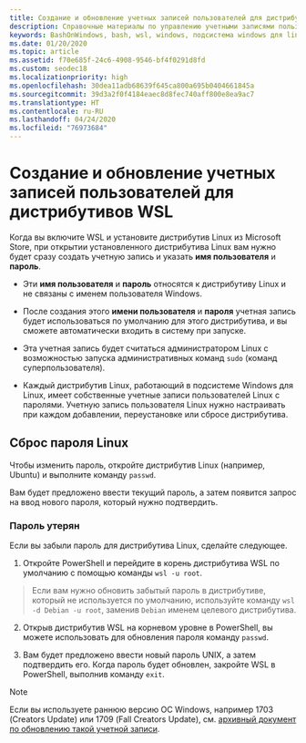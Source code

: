 ```yaml
---
title: Создание и обновление учетных записей пользователей для дистрибутивов WSL
description: Справочные материалы по управлению учетными записями пользователей и разрешениями для подсистемы Windows для Linux.
keywords: BashOnWindows, bash, wsl, windows, подсистема windows для linux, windowssubsystem, ubuntu, учетные записи пользователей
ms.date: 01/20/2020
ms.topic: article
ms.assetid: f70e685f-24c6-4908-9546-bf4f0291d8fd
ms.custom: seodec18
ms.localizationpriority: high
ms.openlocfilehash: 30dea11adb68639f645ca800a695b0404661845a
ms.sourcegitcommit: 39d3a2f0f4184eaec8d8fec740aff800e8ea9ac7
ms.translationtype: HT
ms.contentlocale: ru-RU
ms.lasthandoff: 04/24/2020
ms.locfileid: "76973684"
---
```

# <a name="create-and-update-user-accounts-for-wsl-distributions"></a>Создание и обновление учетных записей пользователей для дистрибутивов WSL

Когда вы включите WSL и установите дистрибутив Linux из Microsoft Store, при открытии установленного дистрибутива Linux вам нужно будет сразу создать учетную запись и указать **имя пользователя** и **пароль**.

- Эти **имя пользователя** и **пароль** относятся к дистрибутиву Linux и не связаны с именем пользователя Windows.

- После создания этого **имени пользователя** и **пароля** учетная запись будет использоваться по умолчанию для этого дистрибутива, и вы сможете автоматически входить в систему при запуске.

- Эта учетная запись будет считаться администратором Linux с возможностью запуска административных команд `sudo` (команд суперпользователя).

- Каждый дистрибутив Linux, работающий в подсистеме Windows для Linux, имеет собственные учетные записи пользователей Linux с паролями.  Учетную запись пользователя Linux нужно настраивать при каждом добавлении, переустановке или сбросе дистрибутива.

## <a name="reset-your-linux-password"></a>Сброс пароля Linux

Чтобы изменить пароль, откройте дистрибутив Linux (например, Ubuntu) и выполните команду `passwd`.

Вам будет предложено ввести текущий пароль, а затем появится запрос на ввод нового пароля, который нужно подтвердить.

### <a name="forgot-your-password"></a>Пароль утерян

Если вы забыли пароль для дистрибутива Linux, сделайте следующее.

1. Откройте PowerShell и перейдите в корень дистрибутива WSL по умолчанию с помощью команды `wsl -u root`.

> Если вам нужно обновить забытый пароль в дистрибутиве, который не используется по умолчанию, используйте команду `wsl -d Debian -u root`, заменив `Debian` именем целевого дистрибутива.

2. Открыв дистрибутив WSL на корневом уровне в PowerShell, вы можете использовать для обновления пароля команду `passwd`.

3. Вам будет предложено ввести новый пароль UNIX, а затем подтвердить его. Когда пароль будет обновлен, закройте WSL в PowerShell, выполнив команду `exit`.

> [!NOTE]
> Если вы используете раннюю версию ОС Windows, например 1703 (Creators Update) или 1709 (Fall Creators Update), см. [архивный документ по обновлению такой учетной записи](./user-support-archived.md).

